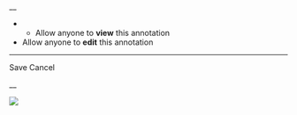 __

  *   * Allow anyone to **view** this annotation
  * Allow anyone to **edit** this annotation



* * *

Save Cancel

__




![](https://bat.bing.com/action/0?ti=56018282&Ver=2&mid=d2c77604-b85c-47ea-9a30-2964a5c1cbd2&sid=201ffde0635411ee902411d77b750559&vid=20202bf0635411ee9ac03f2e618b0b9f&vids=0&msclkid=N&pi=0&lg=en-US&sw=800&sh=600&sc=24&nwd=1&tl=Shortform%20%7C%20Atomic%20Habits&p=https%3A%2F%2Fwww.shortform.com%2Fapp%2Fbook%2Fatomic-habits%2Fpart-ii&r=&lt=578&evt=pageLoad&sv=1&rn=736323)
